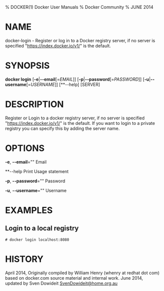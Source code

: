 % DOCKER(1) Docker User Manuals
% Docker Community
% JUNE 2014
# NAME
docker-login - Register or log in to a Docker registry server, if no server is specified "https://index.docker.io/v1/" is the default.

# SYNOPSIS
**docker login**
[**-e**|**--email**[=*EMAIL*]]
[**-p**|**--password**[=*PASSWORD*]]
[**-u**|**--username**[=*USERNAME*]]
[**--help]
[SERVER]

# DESCRIPTION
Register or Login to a docker registry server, if no server is
specified "https://index.docker.io/v1/" is the default. If you want to
login to a private registry you can specify this by adding the server name.

# OPTIONS
**-e**, **--email**=""
   Email

**--help  Print Usage statement

**-p**, **--password**=""
   Password

**-u**, **--username**=""
   Username

# EXAMPLES

## Login to a local registry

    # docker login localhost:8080

# HISTORY
April 2014, Originally compiled by William Henry (whenry at redhat dot com)
based on docker.com source material and internal work.
June 2014, updated by Sven Dowideit <SvenDowideit@home.org.au>
